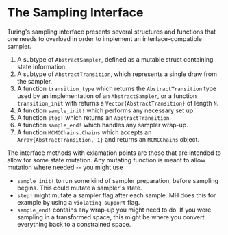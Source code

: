 # The Sampling Interface

Turing's sampling interface presents several structures and functions that one needs to overload in order to implement an interface-compatible sampler.

1. A subtype of `AbstractSampler`, defined as a mutable struct containing state information.
2. A subtype of `AbstractTransition`, which represents a single draw from the sampler.
3. A function `transition_type` which returns the `AbstractTransition` type used by an implementation of an `AbstractSampler`, or a function `transition_init` with returns a `Vector{AbstractTransition}` of length `N`.
4. A function `sample_init!` which performs any necessary set up. 
5. A function `step!` which returns an `AbstractTransition`.
6. A function `sample_end!` which handles any sampler wrap-up.
7. A function `MCMCChains.Chains` which accepts an `Array{AbstractTransition, 1}` and returns an `MCMCChains` object.

The interface methods with exlamation points are those that are intended to allow for some state mutation. Any mutating function is meant to allow mutation where needed -- you might use 

- `sample_init!` to run some kind of sampler preparation, before sampling begins. This could mutate a sampler's state.
- `step!` might mutate a sampler flag after each sample. MH does this for example by using a `violating_support` flag.
- `sample_end!` contains any wrap-up you might need to do. If you were sampling in a transformed space, this might be where you convert everything back to a constrained space.